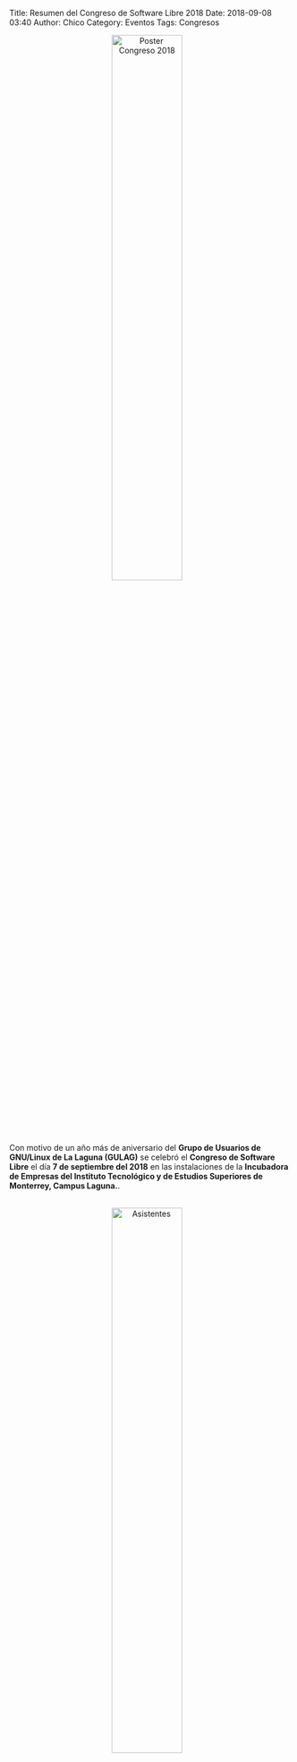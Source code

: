 Title: Resumen del Congreso de Software Libre 2018
Date: 2018-09-08 03:40
Author: Chico
Category: Eventos
Tags: Congresos

<center>
<img class="img-responsive" style="width:50%;height:auto;margin-right:12px;" src="{attach}2018-09-07-congreso/GULAG-Congreso-2018-Poster.png" alt="Poster Congreso 2018" width="250" height="325">
</center>

<br />

Con motivo de un año más de aniversario del **Grupo de Usuarios de GNU/Linux de La Laguna (GULAG)** se celebró el **Congreso de Software Libre** el día **7 de septiembre del 2018** en las instalaciones de la **Incubadora de Empresas del Instituto Tecnológico y de Estudios Superiores de Monterrey, Campus Laguna.**.

<!-- break -->

<br />

<center>
<a class="img-responsive" href="{attach}2018-09-08-resumen-congreso-2018/asistentes-1.jpg"><img class="img-responsive" style="width:50%;height:auto;margin-right:12px;" src="{attach}2018-09-08-resumen-congreso-2018/asistentes-1.jpg" alt="Asistentes" width="250" height="325"></a>
</center>

<br />

<center>
<a class="img-responsive" href="{attach}2018-09-08-resumen-congreso-2018/asistentes-2.jpg"><img class="img-responsive" style="width:50%;height:auto;margin-right:12px;" src="{attach}2018-09-08-resumen-congreso-2018/asistentes-2.jpg" alt="Asistentes" width="250" height="325"></a>
</center>

<br />

Se contó con la asistencia de más de 200 personas de los ámbitos académico, empresarial, gubernamental y público en general de los estados de **Coahuila** (Torreón, Matamoros, Saltillo, Francisco I. Madero, San Pedro de las Colonias), **Durango** (Gómez Palacio, Lerdo, Durango), **Quintana Roo** (Chetumal), **Nuevo León** (Monterrey), **San Luis Potosí** (Matehuala) y **Ciudad de México** quienes aprendieron de las conferencias y talleres que para ellos se preparó.

### Conferencias

<br />

<center>
<a class="img-responsive" href="{attach}2018-09-08-resumen-congreso-2018/Conferencia-osm.jpg"><img class="img-responsive" style="width:50%;height:auto;margin-right:12px;" src="{attach}2018-09-08-resumen-congreso-2018/Conferencia-osm.jpg" alt="Conferencia OSM" width="250" height="325"></a>
</center>

<br />

Un resumen de la conferencia **"De los mapatones de transporte público a una red global de datos colaborativos" de Céline Lorraine Jacquin (OpenStreetMaps, GeoChicas)** es:

_Como parte de un modelo abierto de gobernanza y planeación de ciudades basada en datos, presentamos una estrategia interinstitucional con las comunidades locales, para la generación participativa de datos estandarizados (GTFS) sobre el transporte público en diferentes ciudades del mundo que se pueden compilar en una plataforma global abierta y facilitar la investigación, regulación y planificación urbana, entre países y continentes._

_La información en formato abierto busca ser operable en Openstreetmap y en cualquier plataforma al mismo tiempo para la consulta ciudadana y su integración con tecnologías de ruteo, mejorar la experiencia de accesibilidad y modelar con el objetivo de una planificación urbana más eficiente y equitativa._

_La intención general es compartir datos en el mismo formato estándar (GTFS), metodologías de recopilación de datos, experiencias, capacitación en el ciclo completo de la encuesta para insertar los datos en el proceso de planificación urbana._

<br />

<center>
<a class="img-responsive" href="{attach}2018-09-08-resumen-congreso-2018/Conferencia-mozilla.jpg"><img class="img-responsive" style="width:50%;height:auto;margin-right:12px;" src="{attach}2018-09-08-resumen-congreso-2018/Conferencia-mozilla.jpg" alt="Conferencia Mozilla" width="250" height="325"></a>
</center>

<br />

En la conferencia **"Seguridad, Privacidad y Vigilancia en Internet" de Odin Mojica (Mozilla México)** se resaltaron los principios y fundamentos del Software Libre. Se habló de la privacidad de la información y también de como compañías usan software libre para un beneficio personal olvidándose de los principios del software libre.

Se creó una conciencia de que tantos datos emitimos y que luego no nos damos cuenta y existen consecuencias directas e indirectas, pero podríamos decir que es "normal" en esta etapa de la información... de como nos hemos vuelto devoradores de datos y es una realidad, ya sean megas y gigas en ocasiones innecesariamente y eso ocasiona o desborda otros acciones por parte de los ISP.

<br />

<center>
<a class="img-responsive" href="{attach}2018-09-08-resumen-congreso-2018/Conferencia-zk.jpg"><img class="img-responsive" style="width:50%;height:auto;margin-right:12px;" src="{attach}2018-09-08-resumen-congreso-2018/Conferencia-zk.jpg" alt="Conferencia Seguridad" width="250" height="325"></a>
</center>

<br />

En la conferencia **"RansomWare: un reto para las PYMES mexicanas" de Antonio Gurza (Ethergroup, GULAG)** él nos habló del Ransomware (del inglés ransom, 'rescate', y ware, 'por software'), el cual es un tipo de programa dañino que restringe el acceso a determinadas partes o archivos del sistema infectado, y pide un rescate a cambio de quitar esta restricción. Algunos tipos de ransomware cifran los archivos del sistema operativo inutilizando el dispositivo y coaccionando al usuario a pagar el rescate.


### Talleres simultáneos

Después de las conferencias los asistentes satisficieron el paladar con el servicio de FoodTrucks así como de los restaurantes de su elección; para acto seguido iniciar con uno de los seis talleres simultáneos en los que se registrarón. Los talleres fueron:

<br />

<center>
<a class="img-responsive" href="{attach}2018-09-08-resumen-congreso-2018/html5.jpg"><img class="img-responsive" style="width:50%;height:auto;margin-right:12px;" src="{attach}2018-09-08-resumen-congreso-2018/html5.jpg" alt="Taller HTML5" width="250" height="325"></a>
</center>

<br />

* **"Introducción a la edición del mapa base de Openstreetmap con enfoque humanitarios" por Céline Jacquin**.
* **"Electrónica con Arduino" por Gabriel Peña**.
* **"Análisis de Stack, su organización y explotación" Por Imir Torres**.
* **"Controla tu empresa con software libre con Odoo" por Jesús Alan Ramos Rodríguez**.
* **"Prueba tu código de forma automática con Travis" por Luis Martin Triana Olea**.
* **"Desarrollo Web con HTML5, CSS3 y JavaScript." por Pablo Ulises González Jaquez**.

<br />

<center>
<a class="img-responsive" href="{attach}2018-09-08-resumen-congreso-2018/odoo.jpg"><img class="img-responsive" style="width:50%;height:auto;margin-right:12px;" src="{attach}2018-09-08-resumen-congreso-2018/odoo.jpg" alt="Taller Odoo" width="250" height="325"></a>
</center>

<br />

La entrada a las conferencias y a los talleres fue, como siempre, **sin costo**.

### Agradecimientos:

Agradecemos la participación y apoyo de la sede, **Incubadora de Empresas del Instituto Tecnológico y de Estudios Superiores de Monterrey, Campus Laguna.**.

Agradecemos también a los patrocinadores:

<br />

<center>
<a class="img-responsive" href="{attach}2018-09-07-congreso/Patrocinadores.png"><img class="img-responsive" style="width:50%;height:auto;margin-right:12px;" src="{attach}2018-09-07-congreso/Patrocinadores.png" alt="Patrocinadores" width="325" height="250"></a>
</center>

<center>
<a class="img-responsive" href="{attach}2018-09-07-congreso/Patrocinadores2.png"><img class="img-responsive" style="width:50%;height:auto;margin-right:12px;" src="{attach}2018-09-07-congreso/Patrocinadores2.png" alt="Más patrocinadores" width="325" height="250"></a>
</center>

<center>
<a class="img-responsive" href="{attach}2018-09-08-resumen-congreso-2018/OCV.png"><img class="img-responsive" style="width:25%;height:auto;margin-right:12px;" src="{attach}2018-09-08-resumen-congreso-2018/OCV.png" alt="OCV patrocina" width="200" height="100"></a>
</center>

<br />

Damos las gracias a el respetable público esperando lo enseñado este día les sea de utilidad.

De igual manera agradecemos a todos los miembros del GULAG que de una u otra forma colaboraron para la realización de este congreso.

<br />

<center>
<a class="img-responsive" href="{attach}2018-09-08-resumen-congreso-2018/Gulag-Final.jpg"><img class="img-responsive" style="width:70%;height:auto;margin-right:12px;" src="{attach}2018-09-08-resumen-congreso-2018/Gulag-Final.jpg" alt="Foto final en Congreso Software Libre 2018" width="325" height="250"></a>
</center>

<br />

### Promoción en medios de comunicación:
**18 agosto 2018 - 106.7 FM** : En [video](https://www.facebook.com/comarcadetodoss/videos/1291826967620601/) o [audio (.ogg)](2018-09-07-congreso/2018-08-18-Promocion-Congreso-Software-Libre-2018-en-Radio-106.7-FM.ogg)

**8 septiembre 2018 - Milenio Laguna** : [pdf](2018-09-08-resumen-congreso-2018/Milenio-2018-09-08-Congreso-2018.pdf)

### Redes sociales:

[Facebook](https://www.facebook.com/groups/282427405174957/)

[Twitter](https://twitter.com/gulagmexico)

[Telegram](https://t.me/joinchat/AfjJPUm4OTpkxyAtZeylhg)

<br />

**Los esperamos el siguiente año :-D**

**Vive libre, se libre, usa software libre.**

### Descargas

* [Poster Congreso de Software Libre 2018]({attach}2018-09-07-congreso/GULAG-Congreso-2018-Poster.png)
